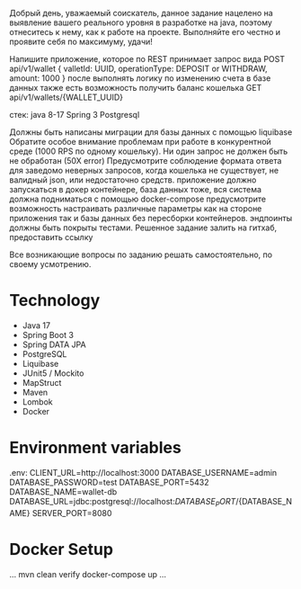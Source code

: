 Добрый день, уважаемый соискатель, данное задание нацелено на выявление вашего
реального уровня в разработке на java, поэтому отнеситесь к нему, как к работе на
проекте. Выполняйте его честно и проявите себя по максимуму, удачи!

Напишите приложение, которое по REST принимает запрос вида
POST api/v1/wallet
{
valletId: UUID,
operationType: DEPOSIT or WITHDRAW,
amount: 1000
}
после выполнять логику по изменению счета в базе данных
также есть возможность получить баланс кошелька
GET api/v1/wallets/{WALLET_UUID}

стек:
java 8-17
Spring 3
Postgresql

Должны быть написаны миграции для базы данных с помощью liquibase
Обратите особое внимание проблемам при работе в конкурентной среде (1000 RPS по
одному кошельку). Ни один запрос не должен быть не обработан (50Х error)
Предусмотрите соблюдение формата ответа для заведомо неверных запросов, когда
кошелька не существует, не валидный json, или недостаточно средств.
приложение должно запускаться в докер контейнере, база данных тоже, вся система
должна подниматься с помощью docker-compose
предусмотрите возможность настраивать различные параметры как на стороне
приложения так и базы данных без пересборки контейнеров.
эндпоинты должны быть покрыты тестами.
Решенное задание залить на гитхаб, предоставить ссылку

Все возникающие вопросы по заданию решать самостоятельно, по своему
усмотрению.

# Technology
* Java 17
* Spring Boot 3
* Spring DATA JPA
* PostgreSQL
* Liquibase
* JUnit5 / Mockito
* MapStruct
* Maven
* Lombok
* Docker

# Environment variables
.env:
CLIENT_URL=http://localhost:3000
DATABASE_USERNAME=admin
DATABASE_PASSWORD=test
DATABASE_PORT=5432
DATABASE_NAME=wallet-db
DATABASE_URL=jdbc:postgresql://localhost:${DATABASE_PORT}/${DATABASE_NAME}
SERVER_PORT=8080

# Docker Setup
...
mvn clean verify
docker-compose up
...
